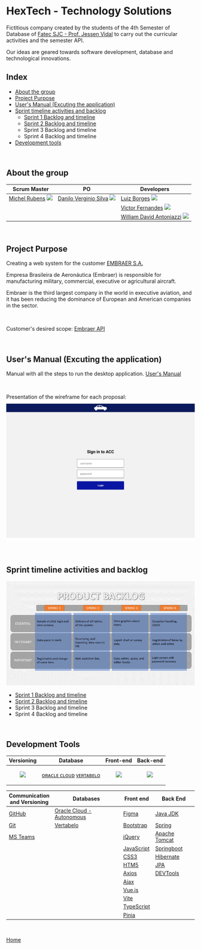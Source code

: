 # HexTech - Technology Solutions

Fictitious company created by the students of the 4th Semester of Database of [Fatec SJC - Prof. Jessen Vidal](https://fatecsjc-prd.azurewebsites.net/suporte-moodle.php "Fatec SJC - Prof. Jessen Vidal") to carry out the curricular activities and the semester API.

Our ideas are geared towards software development, database and technological innovations.
<br />


<h2>Index</h2>

- [About the group](#about-the-group)
- [Project Purpose](#project-purpose)
- [User's Manual (Excuting the application)](#users-manual-excuting-the-application)
- [Sprint timeline activities and backlog](#sprint-timeline-activities-and-backlog)
    - [Sprint 1 Backlog and timeline](./readme_pages/sprint01_atividades_entrega.md)
    - [Sprint 2 Backlog and timeline](./readme_pages/sprint02_atividades_entrega.md)
    - Sprint 3 Backlog and timeline
    - Sprint 4 Backlog and timeline
- [Development tools](#development-tools)

<br />


<h2>About the group</h2>

| Scrum Master | PO | Developers | 
| ------------------- | ------------------- |  ------------------- | 
| [Michel Rubens](mailto:michel.silva33@fatec.sp.gov.br "Michel Rubens Silva") <a href="https://www.linkedin.com/in/michelrubens/" target="_blank"><img src="https://cdn-icons-png.flaticon.com/512/174/174857.png" width="15" /></a> | [Danilo Verginio Silva](mailto:danilo.silva210b@fatec.sp.gov.br "Danilo Verginio Silva") <a href="https://www.linkedin.com/in/daniloverginio" target="_blank"><img src="https://cdn-icons-png.flaticon.com/512/174/174857.png" width="15" /></a> | [Luiz Borges](mailto: "Luiz Borges") <a href="https://www.linkedin.com/in/luizborges17/" target="_blank"><img src="https://cdn-icons-png.flaticon.com/512/174/174857.png" width="15" /></a>|
| | | [Victor Fernandes](mailto: "Victor Fernandes") <a href="https://www.linkedin.com/in/victorfernandescpv/" target="_blank"><img src="https://cdn-icons-png.flaticon.com/512/174/174857.png" width="15" /></a> |
| | | [William David Antoniazzi](mailto:william.antoniazzi@fatec.sp.gov.br "William David Antoniazzi") <a href="https://www.linkedin.com/in/williamantoniazzi/" target="_blank"><img src="https://cdn-icons-png.flaticon.com/512/174/174857.png" width="15" /></a> |

<br />


<h2>Project Purpose</h2>

Creating a web system for the customer [EMBRAER S.A.](https://www.embraer.com.br/ "EMBRAER S.A.")

Empresa Brasileira de Aeronáutica (Embraer) is responsible for manufacturing military, commercial, executive or agricultural aircraft.

Embraer is the third largest company in the world in executive aviation, and it has been reducing the dominance of European and American companies in the sector.

<br />

Customer's desired scope: [Embraer API](./api_project_Embraer/%5BAC%20Config%20Control%5D%20Proposta%20FATEC%202023-1_rev1_0.docx)

<br />


<h2>User's Manual (Excuting the application)</h2>

Manual with all the steps to run the desktop application.
[User's Manual](./readme_pages/user_manual.md "User's Manual")

<br />

Presentation of the wireframe for each proposal: 
![WIREFRAME](./readme_documents/wireframes/wireframe_gif.gif "Wireframe_Gif")

<br />


<h2>Sprint timeline activities and backlog</h2>

![Backlog_do_Produto](./readme_documents/sprintslogs/product_backlog.png "Backlog do Produto")

- [Sprint 1 Backlog and timeline](./readme_pages/sprint01_atividades_entrega.md)
- [Sprint 2 Backlog and timeline](./readme_pages/sprint02_atividades_entrega.md)
- Sprint 3 Backlog and timeline
- Sprint 4 Backlog and timeline

<br />


<h2>Development Tools</h2>

| Versioning  	| Database  	| Front-end  	| Back-end  	|
|---	|---	|---	|---	|
|  <p align="center"><a href="https://skillicons.dev"><img src="https://skillicons.dev/icons?i=git,github" /></a></p> 	| <p align="center"><a href="https://www.oracle.com/br/cloud/sign-in.html">ᴏʀᴀᴄʟᴇ ᴄʟᴏᴜᴅ</a> <a href="https://vertabelo.com/">ᴠᴇʀᴛᴀʙᴇʟᴏ</a></p> 	| <p align="center"><a href="https://skillicons.dev"><img src="https://skillicons.dev/icons?i=figma,vscode,js,html,css,svg,bootstrap,vue,vite,ts,jquery" /></a></p>  	| <p align="center"><a href="https://skillicons.dev"><img src="https://skillicons.dev/icons?i=java,spring,eclipse,nodejs,hibernate,maven" /></a></p>  	|

| Communication <br> and Versioning | Databases | Front end | Back End |
| --- | --- | --- | --- |
| [GitHub](https://github.com/ "GitHub") | [Oracle Cloud - Autonomous](https://www.oracle.com/br/cloud/sign-in.html "Oracle Cloud") | [Figma](https://www.figma.com/ "Figma") | [Java JDK](https://www.oracle.com/br/java/technologies/javase/jdk11-archive-downloads.html "Java JDK") |
| [Git](https://git-scm.com/download/win "Git") | [Vertabelo](https://vertabelo.com/ "Vertabelo") | [Bootstrap](https://getbootstrap.com/ "Bootstrap") | [Spring](https://start.spring.io/ "Spring") |
| [MS Teams](http://https://www.microsoft.com/pt-br/microsoft-teams/log-in "MS Teams") | | [jQuery](https://jquery.com/ "jQuery") | [Apache Tomcat](https://tomcat.apache.org/ "Apache Tomcat") |
| | | [JavaScript](https://www.javascript.com/ "JavaScript") | [Springboot](https://spring.io/projects/spring-boot "Springboot") |
| | | [CSS3](https://www.w3schools.com/css/ "CSS3") | [Hibernate](https://hibernate.org/ "Hibernate") |
| | | [HTM5](https://www.w3c.br/pub/Cursos/CursoHTML5/html5-web.pdf "HTML5") | [JPA](https://www.ibm.com/docs/pt-br/was/8.5.5?topic=SSEQTP_8.5.5/com.ibm.websphere.nd.multiplatform.doc/ae/cejb_persistence.html "Java JPA") |
| | | [Axios](https://axios-http.com/ "Axios") | [DEVTools](https://docs.spring.io/spring-boot/docs/1.5.16.RELEASE/reference/html/using-boot-devtools.html "DEVTools") |
| | | [Ajax](https://www.w3schools.com/xml/ajax_intro.asp "AJAX") | |
| | | [Vue.js](https://vuejs.org/) | |
| | | [Vite](https://vitejs.dev/) | |
| | | [TypeScript](https://www.typescriptlang.org/) | |
| | | [Pinia](https://pinia.vuejs.org/) | |

<br/>

[Home](#hextech---technology-solutions)

<br/>

